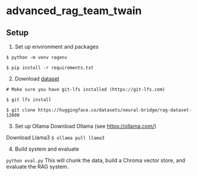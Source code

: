 # advanced_rag_team_twain

## Setup
1. Set up environment and packages

`$ python -m venv ragenv`

`$ pip install -r requirements.txt`

2. Download [dataset](https://huggingface.co/datasets/neural-bridge/rag-dataset-12000)

`# Make sure you have git-lfs installed (https://git-lfs.com)`

`$ git lfs install`

`$ git clone https://huggingface.co/datasets/neural-bridge/rag-dataset-12000`

3. Set up Ollama
Download Ollama (see https://ollama.com/)

Download Llama3
`$ ollama pull llama3`

4. Build system and evaluate

`python eval.py`
This will chunk the data, build a Chroma vector store, and evaluate the RAG system.
